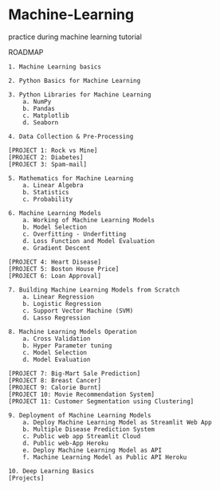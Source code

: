 # Machine-Learning
practice during machine learning tutorial

ROADMAP 

    1. Machine Learning basics
    
    2. Python Basics for Machine Learning
    
    3. Python Libraries for Machine Learning
        a. NumPy
        b. Pandas
        c. Matplotlib
        d. Seaborn
        
    4. Data Collection & Pre-Processing

    [PROJECT 1: Rock vs Mine]
    [PROJECT 2: Diabetes]
    [PROJECT 3: Spam-mail]

    5. Mathematics for Machine Learning
        a. Linear Algebra 
        b. Statistics
        c. Probability

    6. Machine Learning Models
        a. Working of Machine Learning Models
        b. Model Selection
        c. Overfitting - Underfitting
        d. Loss Function and Model Evaluation
        e. Gradient Descent

    [PROJECT 4: Heart Disease]
    [PROJECT 5: Boston House Price]
    [PROJECT 6: Loan Approval]

    7. Building Machine Learning Models from Scratch
        a. Linear Regression
        b. Logistic Regression
        c. Support Vector Machine (SVM)
        d. Lasso Regression

    8. Machine Learning Models Operation 
        a. Cross Validation 
        b. Hyper Parameter tuning
        c. Model Selection
        d. Model Evaluation

    [PROJECT 7: Big-Mart Sale Prediction]
    [PROJECT 8: Breast Cancer]
    [PROJECT 9: Calorie Burnt]
    [PROJECT 10: Movie Recommendation System]
    [PROJECT 11: Customer Segmentation using Clustering]

    9. Deployment of Machine Learning Models
        a. Deploy Machine Learning Model as Streamlit Web App
        b. Multiple Disease Prediction System
        c. Public web app Streamlit Cloud
        d. Public web-App Heroku
        e. Deploy Machine Learning Model as API
        f. Machine Learning Model as Public API Heroku

    10. Deep Learning Basics
    [Projects]
        

        
    
    




    
